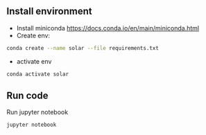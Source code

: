 ## Install environment

- Install miniconda https://docs.conda.io/en/main/miniconda.html
- Create env:
```bash
conda create --name solar --file requirements.txt
```

- activate env
```bash
conda activate solar
```
## Run code

Run jupyter notebook 
```sh
jupyter notebook
```
